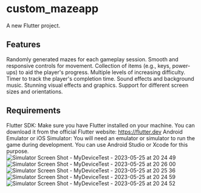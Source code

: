 # custom_mazeapp

A new Flutter project.

## Features

Randomly generated mazes for each gameplay session.
Smooth and responsive controls for movement.
Collection of items (e.g., keys, power-ups) to aid the player's progress.
Multiple levels of increasing difficulty.
Timer to track the player's completion time.
Sound effects and background music.
Stunning visual effects and graphics.
Support for different screen sizes and orientations.

## Requirements
Flutter SDK: Make sure you have Flutter installed on your machine. You can download it from the official Flutter website: https://flutter.dev
Android Emulator or iOS Simulator: You will need an emulator or simulator to run the game during development. You can use Android Studio or Xcode for this purpose.
![Simulator Screen Shot - MyDeviceTest - 2023-05-25 at 20 24 49](https://github.com/NishantMeena/Custome-Maze/assets/14867906/6b4aef28-2d39-4ae9-a9e5-a6b794171b40)![Simulator Screen Shot - MyDeviceTest - 2023-05-25 at 20 26 00](https://github.com/NishantMeena/Custome-Maze/assets/14867906/2ff80f97-5094-4b7e-8c9e-46916eb1afa3)
![Simulator Screen Shot - MyDeviceTest - 2023-05-25 at 20 25 36](https://github.com/NishantMeena/Custome-Maze/assets/14867906/240759ab-525f-47c9-96f4-d883c39fe00d)
![Simulator Screen Shot - MyDeviceTest - 2023-05-25 at 20 24 59](https://github.com/NishantMeena/Custome-Maze/assets/14867906/c5a1e132-d755-4fc0-83ea-662d13f96603)
![Simulator Screen Shot - MyDeviceTest - 2023-05-25 at 20 24 52](https://github.com/NishantMeena/Custome-Maze/assets/14867906/3bbd5bbd-cd9b-45fe-aecc-a29019045a09)




